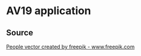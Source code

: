 # AV19 application



## Source
<a href="https://www.freepik.com/free-photos-vectors/people">People vector created by freepik - www.freepik.com</a>